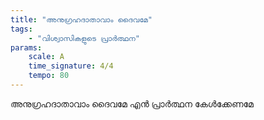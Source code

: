 ```yaml
---
title: "അനുഗ്രഹദാതാവാം ദൈവമേ"
tags:
    - "വിശ്വാസികളുടെ പ്രാർത്ഥന"
params:
    scale: A
    time_signature: 4/4
    tempo: 80
---
```

അനുഗ്രഹദാതാവാം ദൈവമേ
എൻ പ്രാർത്ഥന കേൾക്കേണമേ
